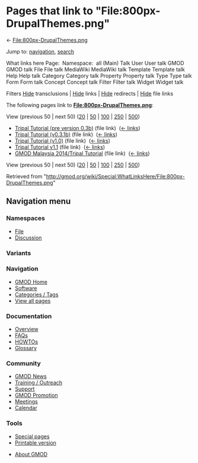 <div id="mw-page-base" class="noprint">

</div>

<div id="mw-head-base" class="noprint">

</div>

<div id="content" class="mw-body" role="main">

<span id="top"></span>

<div id="mw-js-message" style="display:none;">

</div>



# <span dir="auto">Pages that link to "File:800px-DrupalThemes.png"</span>

<div id="bodyContent">

<div id="contentSub">

←
[File:800px-DrupalThemes.png](/wiki/File:800px-DrupalThemes.png "File:800px-DrupalThemes.png")

</div>

<div id="jump-to-nav" class="mw-jump">

Jump to: [navigation](#mw-navigation), [search](#p-search)

</div>

<div id="mw-content-text">

What links here Page:  Namespace:  all (Main) Talk User User talk GMOD
GMOD talk File File talk MediaWiki MediaWiki talk Template Template talk
Help Help talk Category Category talk Property Property talk Type Type
talk Form Form talk Concept Concept talk Filter Filter talk Widget
Widget talk

Filters
[Hide](/mediawiki/index.php?title=Special:WhatLinksHere/File:800px-DrupalThemes.png&hidetrans=1 "Special:WhatLinksHere/File:800px-DrupalThemes.png")
transclusions \|
[Hide](/mediawiki/index.php?title=Special:WhatLinksHere/File:800px-DrupalThemes.png&hidelinks=1 "Special:WhatLinksHere/File:800px-DrupalThemes.png")
links \|
[Hide](/mediawiki/index.php?title=Special:WhatLinksHere/File:800px-DrupalThemes.png&hideredirs=1 "Special:WhatLinksHere/File:800px-DrupalThemes.png")
redirects \|
[Hide](/mediawiki/index.php?title=Special:WhatLinksHere/File:800px-DrupalThemes.png&hideimages=1 "Special:WhatLinksHere/File:800px-DrupalThemes.png")
file links

The following pages link to
**[File:800px-DrupalThemes.png](/wiki/File:800px-DrupalThemes.png "File:800px-DrupalThemes.png")**:

View (previous 50 \| next 50)
([20](/mediawiki/index.php?title=Special:WhatLinksHere/File:800px-DrupalThemes.png&limit=20 "Special:WhatLinksHere/File:800px-DrupalThemes.png")
\|
[50](/mediawiki/index.php?title=Special:WhatLinksHere/File:800px-DrupalThemes.png&limit=50 "Special:WhatLinksHere/File:800px-DrupalThemes.png")
\|
[100](/mediawiki/index.php?title=Special:WhatLinksHere/File:800px-DrupalThemes.png&limit=100 "Special:WhatLinksHere/File:800px-DrupalThemes.png")
\|
[250](/mediawiki/index.php?title=Special:WhatLinksHere/File:800px-DrupalThemes.png&limit=250 "Special:WhatLinksHere/File:800px-DrupalThemes.png")
\|
[500](/mediawiki/index.php?title=Special:WhatLinksHere/File:800px-DrupalThemes.png&limit=500 "Special:WhatLinksHere/File:800px-DrupalThemes.png"))

- [Tripal Tutorial (pre version
  0.3b)](/wiki/Tripal_Tutorial_(pre_version_0.3b) "Tripal Tutorial (pre version 0.3b)")
  (file link) ‎ <span class="mw-whatlinkshere-tools">([←
  links](/mediawiki/index.php?title=Special:WhatLinksHere&target=Tripal+Tutorial+%28pre+version+0.3b%29 "Special:WhatLinksHere"))</span>
- [Tripal Tutorial
  (v0.3.1b)](/wiki/Tripal_Tutorial_(v0.3.1b) "Tripal Tutorial (v0.3.1b)")
  (file link) ‎ <span class="mw-whatlinkshere-tools">([←
  links](/mediawiki/index.php?title=Special:WhatLinksHere&target=Tripal+Tutorial+%28v0.3.1b%29 "Special:WhatLinksHere"))</span>
- [Tripal Tutorial
  (v1.0)](/wiki/Tripal_Tutorial_(v1.0) "Tripal Tutorial (v1.0)") (file
  link) ‎ <span class="mw-whatlinkshere-tools">([←
  links](/mediawiki/index.php?title=Special:WhatLinksHere&target=Tripal+Tutorial+%28v1.0%29 "Special:WhatLinksHere"))</span>
- [Tripal Tutorial
  v1.1](/wiki/Tripal_Tutorial_v1.1 "Tripal Tutorial v1.1") (file link) ‎
  <span class="mw-whatlinkshere-tools">([←
  links](/mediawiki/index.php?title=Special:WhatLinksHere&target=Tripal+Tutorial+v1.1 "Special:WhatLinksHere"))</span>
- [GMOD Malaysia 2014/Tripal
  Tutorial](/wiki/GMOD_Malaysia_2014/Tripal_Tutorial "GMOD Malaysia 2014/Tripal Tutorial")
  (file link) ‎ <span class="mw-whatlinkshere-tools">([←
  links](/mediawiki/index.php?title=Special:WhatLinksHere&target=GMOD+Malaysia+2014%2FTripal+Tutorial "Special:WhatLinksHere"))</span>

View (previous 50 \| next 50)
([20](/mediawiki/index.php?title=Special:WhatLinksHere/File:800px-DrupalThemes.png&limit=20 "Special:WhatLinksHere/File:800px-DrupalThemes.png")
\|
[50](/mediawiki/index.php?title=Special:WhatLinksHere/File:800px-DrupalThemes.png&limit=50 "Special:WhatLinksHere/File:800px-DrupalThemes.png")
\|
[100](/mediawiki/index.php?title=Special:WhatLinksHere/File:800px-DrupalThemes.png&limit=100 "Special:WhatLinksHere/File:800px-DrupalThemes.png")
\|
[250](/mediawiki/index.php?title=Special:WhatLinksHere/File:800px-DrupalThemes.png&limit=250 "Special:WhatLinksHere/File:800px-DrupalThemes.png")
\|
[500](/mediawiki/index.php?title=Special:WhatLinksHere/File:800px-DrupalThemes.png&limit=500 "Special:WhatLinksHere/File:800px-DrupalThemes.png"))

</div>

<div class="printfooter">

Retrieved from
"<http://gmod.org/wiki/Special:WhatLinksHere/File:800px-DrupalThemes.png>"

</div>

<div id="catlinks" class="catlinks catlinks-allhidden">

</div>

<div class="visualClear">

</div>

</div>

</div>

<div id="mw-navigation">

## Navigation menu

<div id="mw-head">



<div id="left-navigation">

<div id="p-namespaces" class="vectorTabs" role="navigation"
aria-labelledby="p-namespaces-label">

### Namespaces

- <span id="ca-nstab-image"><a href="/wiki/File:800px-DrupalThemes.png" accesskey="c"
  title="View the file page [c]">File</a></span>
- <span id="ca-talk"><a
  href="/mediawiki/index.php?title=File_talk:800px-DrupalThemes.png&amp;action=edit&amp;redlink=1"
  accesskey="t"
  title="Discussion about the content page [t]">Discussion</a></span>

</div>

<div id="p-variants" class="vectorMenu emptyPortlet" role="navigation"
aria-labelledby="p-variants-label">

### 

### Variants[](#)

<div class="menu">

</div>

</div>

</div>





</div>

</div>

</div>

<div id="mw-panel">

<div id="p-logo" role="banner">

<a href="/wiki/Main_Page"
style="background-image: url(http://gmod.org/images/GMOD-cogs.png);"
title="Visit the main page"></a>

</div>

<div id="p-Navigation" class="portal" role="navigation"
aria-labelledby="p-Navigation-label">

### Navigation

<div class="body">

- <span id="n-GMOD-Home">[GMOD Home](/wiki/Main_Page)</span>
- <span id="n-Software">[Software](/wiki/GMOD_Components)</span>
- <span id="n-Categories-.2F-Tags">[Categories /
  Tags](/wiki/Categories)</span>
- <span id="n-View-all-pages">[View all
  pages](/wiki/Special:AllPages)</span>

</div>

</div>

<div id="p-Documentation" class="portal" role="navigation"
aria-labelledby="p-Documentation-label">

### Documentation

<div class="body">

- <span id="n-Overview">[Overview](/wiki/Overview)</span>
- <span id="n-FAQs">[FAQs](/wiki/Category:FAQ)</span>
- <span id="n-HOWTOs">[HOWTOs](/wiki/Category:HOWTO)</span>
- <span id="n-Glossary">[Glossary](/wiki/Glossary)</span>

</div>

</div>

<div id="p-Community" class="portal" role="navigation"
aria-labelledby="p-Community-label">

### Community

<div class="body">

- <span id="n-GMOD-News">[GMOD News](/wiki/GMOD_News)</span>
- <span id="n-Training-.2F-Outreach">[Training /
  Outreach](/wiki/Training_and_Outreach)</span>
- <span id="n-Support">[Support](/wiki/Support)</span>
- <span id="n-GMOD-Promotion">[GMOD
  Promotion](/wiki/GMOD_Promotion)</span>
- <span id="n-Meetings">[Meetings](/wiki/Meetings)</span>
- <span id="n-Calendar">[Calendar](/wiki/Calendar)</span>

</div>

</div>

<div id="p-tb" class="portal" role="navigation"
aria-labelledby="p-tb-label">

### Tools

<div class="body">

- <span id="t-specialpages"><a href="/wiki/Special:SpecialPages" accesskey="q"
  title="A list of all special pages [q]">Special pages</a></span>
- <span id="t-print"><a
  href="/mediawiki/index.php?title=Special:WhatLinksHere/File:800px-DrupalThemes.png&amp;printable=yes"
  rel="alternate" accesskey="p"
  title="Printable version of this page [p]">Printable version</a></span>

</div>

</div>

</div>

</div>

<div id="footer" role="contentinfo">

- <span id="footer-places-about">[About
  GMOD](/wiki/GMOD:About "GMOD:About")</span>

<!-- -->






</div>
